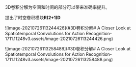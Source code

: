 3D卷积分解为空间和时间的部分可以带来准确率提升。

提出了时空卷积模块**R(2+1)D**



![image-20210726113244426](#3D卷积分解# A Closer Look at Spatiotemporal Convolutions for Action Recognition-1711.11248v3.assets/image-20210726113244426.png)



![image-20210726113258488](#3D卷积分解# A Closer Look at Spatiotemporal Convolutions for Action Recognition-1711.11248v3.assets/image-20210726113258488.png)




